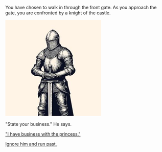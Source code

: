 You have chosen to walk in through the front gate.  As you approach the gate, you are confronted by a knight of the castle.

![Knight](../Knight/img/knightsm.jpg)

"State your business."  He says.

["I have business with the princess."](./ThiefScene2A-1A.md)

[Ignore him and run past.](./ThiefScene2A-1B.md)